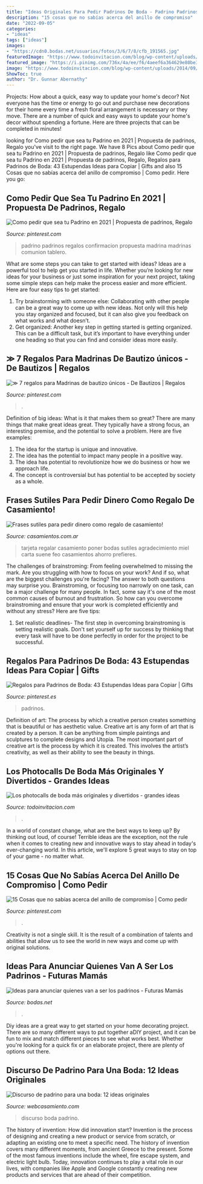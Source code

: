 ```yaml
---
title: "Ideas Originales Para Pedir Padrinos De Boda - Padrino Padrinos Regalos Confirmacion Propuesta Madrina Madrinas Comunion Tablero"
description: "15 cosas que no sabías acerca del anillo de compromiso"
date: "2022-09-05"
categories:
- "ideas"
tags: ["ideas"]
images:
- "https://cdn0.bodas.net/usuarios/fotos/3/6/7/8/cfb_191565.jpg"
featuredImage: "https://www.todoinvitacion.com/blog/wp-content/uploads/2014/09/Boda-Sonia-Carlos-260.jpg"
featured_image: "https://i.pinimg.com/736x/4a/ee/f6/4aeef6a364629e80be319c1fc74198b3.jpg"
image: "https://www.todoinvitacion.com/blog/wp-content/uploads/2014/09/Boda-Sonia-Carlos-260.jpg"
ShowToc: true
author: "Dr. Gunnar Abernathy"
---
```



Projects: How about a quick, easy way to update your home's decor?
Not everyone has the time or energy to go out and purchase new decorations for their home every time a fresh floral arrangement is necessary or they move. There are a number of quick and easy ways to update your home's decor without spending a fortune. Here are three projects that can be completed in minutes!

	

		
looking for Como pedir que sea tu Padrino en 2021 | Propuesta de padrinos, Regalo you've visit to the right page. We have 8 Pics about Como pedir que sea tu Padrino en 2021 | Propuesta de padrinos, Regalo like Como pedir que sea tu Padrino en 2021 | Propuesta de padrinos, Regalo, Regalos para Padrinos de Boda: 43 Estupendas Ideas para Copiar | Gifts and also 15 Cosas que no sabías acerca del anillo de compromiso | Como pedir. Here you go:
		
    
## Como Pedir Que Sea Tu Padrino En 2021 | Propuesta De Padrinos, Regalo

<img loading=lazy src="https://i.pinimg.com/originals/5e/28/76/5e28761a2035a8c7ddbd2c5e74b5bee8.jpg" onerror="this.onerror=null;this.src='https://tse3.mm.bing.net/th?id=OIP.t5FAmPU7HNjOoVzxBEckBAHaNL&amp;pid=15.1';" alt="Como pedir que sea tu Padrino en 2021 | Propuesta de padrinos, Regalo">

_Source: pinterest.com_

>padrino padrinos regalos confirmacion propuesta madrina madrinas comunion tablero. 

	

What are some steps you can take to get started with ideas?
Ideas are a powerful tool to help get you started in life. Whether you’re looking for new ideas for your business or just some inspiration for your next project, taking some simple steps can help make the process easier and more efficient. Here are four easy tips to get started: 
1. Try brainstorming with someone else: Collaborating with other people can be a great way to come up with new ideas. Not only will this help you stay organized and focused, but it can also give you feedback on what works and what doesn’t. 
2. Get organized: Another key step in getting started is getting organized. This can be a difficult task, but it’s important to have everything under one heading so that you can find and consider ideas more easily. 

    
## ≫ 7 Regalos Para Madrinas De Bautizo únicos - De Bautizos | Regalos

<img loading=lazy src="https://i.pinimg.com/736x/4a/ee/f6/4aeef6a364629e80be319c1fc74198b3.jpg" onerror="this.onerror=null;this.src='https://tse3.mm.bing.net/th?id=OIP.Ce7TsEt0xZT07BKPycUsoQHaLG&amp;pid=15.1';" alt="≫ 7 regalos para Madrinas de bautizo únicos - De Bautizos | Regalos">

_Source: pinterest.com_

>. 

	

Definition of big ideas: What is it that makes them so great?
There are many things that make great ideas great. They typically have a strong focus, an interesting premise, and the potential to solve a problem. Here are five examples:
1. The idea for the startup is unique and innovative.
2. The idea has the potential to impact many people in a positive way.
3. The idea has potential to revolutionize how we do business or how we approach life. 
4. The concept is controversial but has potential to be accepted by society as a whole. 

    
## Frases Sutiles Para Pedir Dinero Como Regalo De Casamiento!

<img loading=lazy src="https://cdn0.casamientos.com.ar/usr/3/1/3/7/cfb_375305.jpg" onerror="this.onerror=null;this.src='https://tse1.mm.bing.net/th?id=OIP.c9AL9Ergpv6iGDo5liW5iwHaFX&amp;pid=15.1';" alt="Frases sutiles para pedir dinero como regalo de casamiento!">

_Source: casamientos.com.ar_

>tarjeta regalar casamiento poner bodas sutiles agradecimiento miel carta suene feo casamientos ahorro prefieres. 

	

The challenges of brainstroming: From feeling overwhelmed to missing the mark.
Are you struggling with how to focus on your work? And if so, what are the biggest challenges you're facing? The answer to both questions may surprise you. Brainstroming, or focusing too narrowly on one task, can be a major challenge for many people. In fact, some say it's one of the most common causes of burnout and frustration. 
So how can you overcome brainstroming and ensure that your work is completed efficiently and without any stress? Here are five tips: 

1. Set realistic deadlines- The first step in overcoming brainstroming is setting realistic goals. Don't set yourself up for success by thinking that every task will have to be done perfectly in order for the project to be successful.

    
## Regalos Para Padrinos De Boda: 43 Estupendas Ideas Para Copiar | Gifts

<img loading=lazy src="https://i.pinimg.com/736x/04/37/43/04374373a80ede781d4a49a3f10b32f5--wedding-motifs-manzanita.jpg" onerror="this.onerror=null;this.src='https://tse3.mm.bing.net/th?id=OIP.kiBuv0fA2uHPyMvFb8EHEAHaJ4&amp;pid=15.1';" alt="Regalos para Padrinos de Boda: 43 Estupendas Ideas para Copiar | Gifts">

_Source: pinterest.es_

>padrinos. 

	

Definition of art: The process by which a creative person creates something that is beautiful or has aesthetic value.
Creative art is any form of art that is created by a person. It can be anything from simple paintings and sculptures to complete designs and Utopia. The most important part of creative art is the process by which it is created. This involves the artist’s creativity, as well as their ability to see the beauty in things.

    
## Los Photocalls De Boda Más Originales Y Divertidos - Grandes Ideas

<img loading=lazy src="https://www.todoinvitacion.com/blog/wp-content/uploads/2014/09/Boda-Sonia-Carlos-260.jpg" onerror="this.onerror=null;this.src='https://tse1.mm.bing.net/th?id=OIP.cqoXsHqvbNsPeQBvw6TPGAHaE7&amp;pid=15.1';" alt="Los photocalls de boda más originales y divertidos - grandes ideas">

_Source: todoinvitacion.com_

>. 

	

In a world of constant change, what are the best ways to keep up? By thinking out loud, of course! Terrible ideas are the exception, not the rule when it comes to creating new and innovative ways to stay ahead in today's ever-changing world. In this article, we'll explore 5 great ways to stay on top of your game - no matter what.

    
## 15 Cosas Que No Sabías Acerca Del Anillo De Compromiso | Como Pedir

<img loading=lazy src="https://i.pinimg.com/736x/f2/61/58/f26158bfb275026b8b9a04117f694e40--wedding-proposals-marriage-proposals.jpg" onerror="this.onerror=null;this.src='https://tse3.mm.bing.net/th?id=OIP.9R9ZMcnOcZMlJNqOutGRBADfEX&amp;pid=15.1';" alt="15 Cosas que no sabías acerca del anillo de compromiso | Como pedir">

_Source: pinterest.com_

>. 

	

Creativity is not a single skill. It is the result of a combination of talents and abilities that allow us to see the world in new ways and come up with original solutions.

    
## Ideas Para Anunciar Quienes Van A Ser Los Padrinos - Futuras Mamás

<img loading=lazy src="https://cdn0.bodas.net/usuarios/fotos/3/6/7/8/cfb_191565.jpg" onerror="this.onerror=null;this.src='https://tse1.mm.bing.net/th?id=OIP.jIR_DPoLfchI3VS3vY9AlwAAAA&amp;pid=15.1';" alt="Ideas para anunciar quienes van a ser los padrinos - Futuras Mamás">

_Source: bodas.net_

>. 

	

Diy ideas are a great way to get started on your home decorating project. There are so many different ways to put together aDIY project, and it can be fun to mix and match different pieces to see what works best. Whether you're looking for a quick fix or an elaborate project, there are plenty of options out there.

    
## Discurso De Padrino Para Una Boda: 12 Ideas Originales

<img loading=lazy src="https://www.webcasamiento.com/wp-content/uploads/2018/06/discurso-padrino-boda-destacada.jpg" onerror="this.onerror=null;this.src='https://tse4.mm.bing.net/th?id=OIP.nRFbvvm0hL7otDxKdotVaQHaE8&amp;pid=15.1';" alt="Discurso de padrino para una boda: 12 ideas originales">

_Source: webcasamiento.com_

>discurso boda padrino. 

	

The history of invention: How did innovation start?
Invention is the process of designing and creating a new product or service from scratch, or adapting an existing one to meet a specific need. The history of invention covers many different moments, from ancient Greece to the present. Some of the most famous inventions include the wheel, fire escape system, and electric light bulb. Today, innovation continues to play a vital role in our lives, with companies like Apple and Google constantly creating new products and services that are ahead of their competition.

